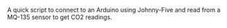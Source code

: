 A quick script to connect to an Arduino using Johnny-Five and read from a MQ-135 sensor to get CO2 readings.